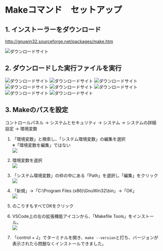 
# Makeコマンド　セットアップ

## 1. インストーラーをダウンロード  
http://gnuwin32.sourceforge.net/packages/make.htm

![ダウンロードサイト](./img/make-setup/download.png) 

## 2. ダウンロードした実行ファイルを実行
![ダウンロードサイト](./img/make-setup/setup1.png)
![ダウンロードサイト](./img/make-setup/setup2.png) 
![ダウンロードサイト](./img/make-setup/setup3.png) 
![ダウンロードサイト](./img/make-setup/setup4.png) 
![ダウンロードサイト](./img/make-setup/setup5.png) 
![ダウンロードサイト](./img/make-setup/setup6.png) 
![ダウンロードサイト](./img/make-setup/setup7.png) 
![ダウンロードサイト](./img/make-setup/setup8.png) 

## 3. Makeのパスを設定

コントロールパネル → システムとセキュリティ → システム → システムの詳細設定 → 環境変数

1. 「環境変数」と検索し、「システム環境変数」の編集を選択  
※「環境変数を編集」ではない   
![](./img/make-setup/環境変数1.png) 
2. 環境変数を選択  
![](./img/make-setup/環境変数2.png) 
3. 「システム環境変数」の枠の中にある「Path」を選択し「編集」をクリック  
![](./img/make-setup/環境変数3.png) 
4. 「新規」→「C:\Program Files (x86)\GnuWin32\bin」→「OK」  
![](./img/make-setup/環境変数4.png) 

5. のこりすもすべてOKをクリック
7. VSCode上の左の拡張機能アイコンから、「Makefile Tools」をインストール。  
![](./img/make-setup/環境変数5.png) 
8. 「control + J」でターミナルを開き、```make --version```と打ち、バージョンが表示されたら問題なくインストールできました。